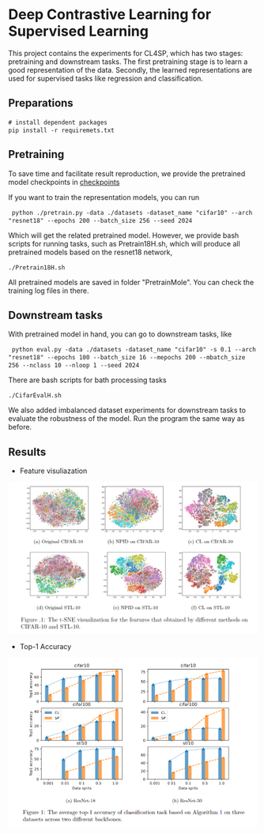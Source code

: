 # Deep Contrastive Learning for Supervised  Learning

This project contains the experiments for CL4SP, which has two stages: pretraining and downstream tasks. The first pretraining stage is to learn a good representation of the data. Secondly, the learned representations are used for supervised tasks like regression and classification.


## Preparations
```
# install dependent packages
pip install -r requiremets.txt
```

## Pretraining
To save time and facilitate result reproduction, we provide the pretrained model checkpoints in [checkpoints](https://drive.google.com/drive/folders/1jlc0MblXDMosu9r8RGf-fqOvGvUeHDBe?usp=sharing)

If you want to train the representation models, you can run
```
 python ./pretrain.py -data ./datasets -dataset_name "cifar10" --arch "resnet18" --epochs 200 --batch_size 256 --seed 2024
```
Which will get the related  pretrained model.
However, we provide bash scripts for running tasks, such as Pretrain18H.sh, which will produce all pretrained models based on the resnet18 network,
```
./Pretrain18H.sh
```
All pretrained models are saved in folder "PretrainMole". You can check the training log files in there.

## Downstream tasks

With pretrained model in hand, you can go to downstream tasks, like
```
 python eval.py -data ./datasets -dataset_name "cifar10" -s 0.1 --arch "resnet18" --epochs 100 --batch_size 16 --mepochs 200 --mbatch_size 256 --nclass 10 --nloop 1 --seed 2024
```

There are bash scripts for bath processing tasks
```
./CifarEvalH.sh
```

We also added imbalanced dataset experiments for downstream tasks to evaluate the robustness of the model. Run the program the same way as before.

## Results
- Feature visuliazation 

<img src="https://github.com/jason1894/CS4SP/blob/master/plots/features.png" alt="Feature Visualization" title="CIFAR-10">

- Top-1 Accuracy

<img src="https://github.com/jason1894/CS4SP/blob/master/plots/results.png" alt="Top-1 accuracy" title="Results">



